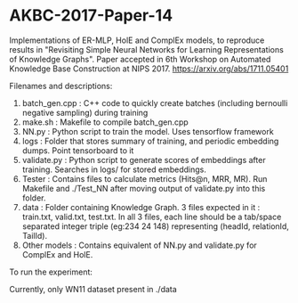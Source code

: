 # AKBC-2017-Paper-14

Implementations of ER-MLP, HolE and ComplEx models, to reproduce results in "Revisiting Simple Neural Networks for Learning Representations of Knowledge Graphs".
Paper accepted in 6th Workshop on Automated Knowledge Base Construction at NIPS 2017.
https://arxiv.org/abs/1711.05401

Filenames and descriptions:

1. batch_gen.cpp : C++ code to quickly create batches (including bernoulli negative sampling) during training  
2. make.sh       : Makefile to compile batch_gen.cpp  
3. NN.py         : Python script to train the model. Uses tensorflow framework  
4. logs          : Folder that stores summary of training, and periodic embedding dumps. Point tensorboard to it  
5. validate.py   : Python script to generate scores of embeddings after training. Searches in logs/ for stored embeddings.  
6. Tester        : Contains files to calculate metrics (Hits@n, MRR, MR). Run Makefile and ./Test_NN after moving output of                        validate.py into this folder.
7. data          : Folder containing Knowledge Graph. 3 files expected in it : train.txt, valid.txt, test.txt. In all 3 files,                    each line should be a tab/space separated integer triple (eg:234 24 148) representing (headId, relationId,                          TailId).
8. Other models  : Contains equivalent of NN.py and validate.py for ComplEx and HolE.

To run the experiment:

Currently, only WN11 dataset present in ./data  








